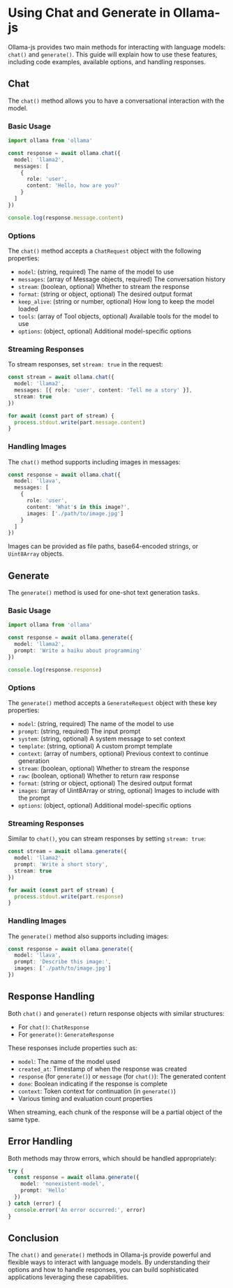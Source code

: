 # Using Chat and Generate in Ollama-js

Ollama-js provides two main methods for interacting with language models: `chat()` and `generate()`. This guide will explain how to use these features, including code examples, available options, and handling responses.

## Chat

The `chat()` method allows you to have a conversational interaction with the model.

### Basic Usage

```typescript
import ollama from 'ollama'

const response = await ollama.chat({
  model: 'llama2',
  messages: [
    {
      role: 'user',
      content: 'Hello, how are you?'
    }
  ]
})

console.log(response.message.content)
```

### Options

The `chat()` method accepts a `ChatRequest` object with the following properties:

- `model`: (string, required) The name of the model to use
- `messages`: (array of Message objects, required) The conversation history
- `stream`: (boolean, optional) Whether to stream the response
- `format`: (string or object, optional) The desired output format
- `keep_alive`: (string or number, optional) How long to keep the model loaded
- `tools`: (array of Tool objects, optional) Available tools for the model to use
- `options`: (object, optional) Additional model-specific options

### Streaming Responses

To stream responses, set `stream: true` in the request:

```typescript
const stream = await ollama.chat({
  model: 'llama2',
  messages: [{ role: 'user', content: 'Tell me a story' }],
  stream: true
})

for await (const part of stream) {
  process.stdout.write(part.message.content)
}
```

### Handling Images

The `chat()` method supports including images in messages:

```typescript
const response = await ollama.chat({
  model: 'llava',
  messages: [
    {
      role: 'user',
      content: 'What's in this image?',
      images: ['./path/to/image.jpg']
    }
  ]
})
```

Images can be provided as file paths, base64-encoded strings, or `Uint8Array` objects.

## Generate

The `generate()` method is used for one-shot text generation tasks.

### Basic Usage

```typescript
import ollama from 'ollama'

const response = await ollama.generate({
  model: 'llama2',
  prompt: 'Write a haiku about programming'
})

console.log(response.response)
```

### Options

The `generate()` method accepts a `GenerateRequest` object with these key properties:

- `model`: (string, required) The name of the model to use
- `prompt`: (string, required) The input prompt
- `system`: (string, optional) A system message to set context
- `template`: (string, optional) A custom prompt template
- `context`: (array of numbers, optional) Previous context to continue generation
- `stream`: (boolean, optional) Whether to stream the response
- `raw`: (boolean, optional) Whether to return raw response
- `format`: (string or object, optional) The desired output format
- `images`: (array of Uint8Array or string, optional) Images to include with the prompt
- `options`: (object, optional) Additional model-specific options

### Streaming Responses

Similar to `chat()`, you can stream responses by setting `stream: true`:

```typescript
const stream = await ollama.generate({
  model: 'llama2',
  prompt: 'Write a short story',
  stream: true
})

for await (const part of stream) {
  process.stdout.write(part.response)
}
```

### Handling Images

The `generate()` method also supports including images:

```typescript
const response = await ollama.generate({
  model: 'llava',
  prompt: 'Describe this image:',
  images: ['./path/to/image.jpg']
})
```

## Response Handling

Both `chat()` and `generate()` return response objects with similar structures:

- For `chat()`: `ChatResponse`
- For `generate()`: `GenerateResponse`

These responses include properties such as:

- `model`: The name of the model used
- `created_at`: Timestamp of when the response was created
- `response` (for `generate()`) or `message` (for `chat()`): The generated content
- `done`: Boolean indicating if the response is complete
- `context`: Token context for continuation (in `generate()`)
- Various timing and evaluation count properties

When streaming, each chunk of the response will be a partial object of the same type.

## Error Handling

Both methods may throw errors, which should be handled appropriately:

```typescript
try {
  const response = await ollama.generate({
    model: 'nonexistent-model',
    prompt: 'Hello'
  })
} catch (error) {
  console.error('An error occurred:', error)
}
```

## Conclusion

The `chat()` and `generate()` methods in Ollama-js provide powerful and flexible ways to interact with language models. By understanding their options and how to handle responses, you can build sophisticated applications leveraging these capabilities.